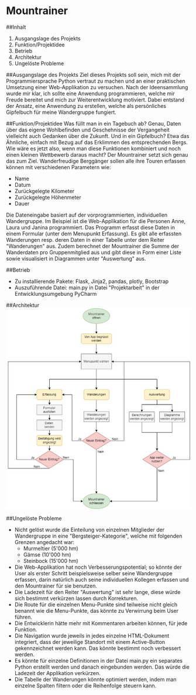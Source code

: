 # Mountrainer

##Inhalt
1. Ausgangslage des Projekts
2. Funktion/Projektidee
3. Betrieb
4. Architektur
6. Ungelöste Probleme

##Ausgangslage des Projekts
Ziel dieses Projekts soll sein, mich mit der Programmiersprache Python vertraut zu machen und an einer praktischen 
Umsetzung einer Web-Applikation zu versuchen. Nach der Ideensammlung wurde mir klar, ich sollte eine Anwendung 
programmieren, welche mir Freude bereitet und mich zur Weiterentwicklung motiviert. Dabei entstand der Ansatz, eine
Anwendung zu erstellen, welche als persönliches Gipfelbuch für meine Wandergruppe fungiert. 

##Funktion/Projektidee
Was füllt man in ein Tagebuch ab? Genau, Daten über das eigene Wohlbefinden und Geschehnisse der Vergangeheit vielleicht 
auch Gedanken über die Zukunft. Und in ein Gipfelbuch? Etwa das Ähnliche, einfach mit Bezug auf das Erklimmen des 
entsprechenden Bergs. Wie wäre es jetzt also, wenn man diese Funktionen kombiniert und noch einen kleinen Wettbewerb 
daraus macht? Der Mountrainer setzt sich genau das zum Ziel. Wanderfreudige Berggänger sollen alle ihre Touren erfassen 
können mit verschiedenen Parametern wie:

- Name
- Datum
- Zurückgelegte Kilometer
- Zurückgelegte Höhenmeter
- Dauer

Die Dateneingabe basiert auf der vorprogrammierten, individuellen Wandergruppe. Im Beispiel ist die Web-Applikation 
für die Personen Anne, Laura und Janina programmiert.
Das Programm erfasst diese Daten in einem Formular (unter dem Menupunkt Erfassung). Es gibt alle erfassten Wanderungen 
resp. deren Daten in einer Tabelle unter dem Reiter "Wanderungen" aus. Zudem berechnet der Mountrainer die Summe der
Wanderdaten pro Gruppenmitglied aus und gibt diese in Form einer Liste sowie visualisiert in Diagrammen 
unter "Auswertung" aus.

##Betrieb
 - Zu installierende Pakete: Flask, Jinja2, pandas, plotly, Bootstrap
 - Auszuführende Datei: main.py in Datei "Projektarbeit" in der Entwicklungsumgebung PyCharm
 
##Architektur
![](static/Flowchart/Flowchart_Mountrainer.jpg)

##Ungelöste Probleme
- Nicht gelöst wurde die Einteilung von einzelnen Mitglieder der Wandergruppe in eine "Bergsteiger-Kategorie", welche
mit folgenden Grenzen angedacht war:
  - Murmeltier (5'000 hm)
  - Gämse (10'000 hm)
  - Steinbock (15'000 hm)
- Die Web-Applikation hat noch Verbesserungspotential; so könnte der User als erster Schritt beispielsweise selber 
seine Wandergruppe erfassen, darin natürlich auch seine individuellen Kollegen erfassen und den Mountrainer für 
sie benutzen. 
- Die Ladezeit für den Reiter "Auswertung" ist sehr lange, diese würde sich bestimmt verkürzen lassen durch Korrekturen.
- Die Route für die einzelnen Menu-Punkte sind teilweise nicht gleich benannt wie die Menu-Punkte, das könnte zu 
Verwirrung beim User führen. 
- Die Entwicklerin hätte mehr mit Kommentaren arbeiten können, für jede Funktion. 
- Die Navigation wurde jeweils in jedes einzelne HTML-Dokument integriert, dass der jeweilige Standort mit einem 
Active-Button gekennzeichnet werden kann. Das könnte bestimmt noch verbessert werden. 
- Es könnte für einzelne Definitionen in der Datei main.py ein separates Python erstellt werden und danach eingebunden 
werden. Das würde die Ladezeit der Applikation verkürzen.
- Die Tabelle der Wanderungen könnte optimiert werden, indem man einzelne Spalten filtern oder die Reihenfolge 
steuern kann. 
